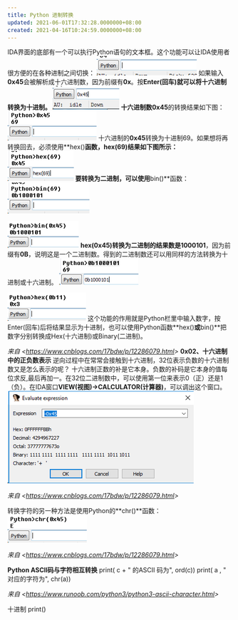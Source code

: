 ```yaml
---
title: Python 进制转换
updated: 2021-06-01T17:32:28.0000000+08:00
created: 2021-04-16T10:24:59.0000000+08:00
---
```


IDA界面的底部有一个可以执行Python语句的文本框。这个功能可以让IDA使用者很方便的在各种进制之间切换：
![image1](../../../../resources/image1-78.png)
如果输入**0x45**会被解析成十六进制数，因为前缀有**0x**。按**Enter(回车)**就可以将十六进制转换为十进制。
![image2](../../../../resources/image2-48.png)
十六进制数**0x45**的转换结果如下图：
![image3](../../../../resources/image3-29.png)
十六进制的**0x45**转换为十进制69。如果想将再转换回去，必须使用**hex()**函数，hex(69)结果如下图所示：
![image4](../../../../resources/image4-27.png)
要转换为二进制，可以使用**bin()**函数：
![image5](../../../../resources/image5-22.png)

![image6](../../../../resources/image6-18.png)
**hex(0x45)**转换为二进制的结果数是**1000101**，因为前缀有**0B**，说明这是一个二进制数。得到的二进制数还可以用同样的方法转换为十进制或十六进制。
![image7](../../../../resources/image7-9.png)

![image8](../../../../resources/image8-6.png)
这个功能的作用就是Python栏里中输入数字，按Enter(回车)后将结果显示为十进制，也可以使用Python函数**hex()**或**bin()**把数字分别转换成Hex(十六进制)或Binary(二进制)。

*来自 \<<https://www.cnblogs.com/17bdw/p/12286079.html>\>*
**0x02、十六进制中的正负数表示**
逆向过程中在常常会接触到十六进制，32位表示负数的十六进制数又是怎么表示的呢？
十六进制正数的补是它本身。负数的补码是它本身的值每位求反,最后再加一。在32位二进制数中，可以使用第一位来表示0（正）还是1（负）。在IDA窗口**VIEW(视图)-\>CALCULATOR(计算器)**，可以调出这个窗口。
![image9](../../../../resources/image9-5.png)

*来自 \<<https://www.cnblogs.com/17bdw/p/12286079.html>\>*

转换字符的另一种方法是使用Python的**chr()**函数：
![image10](../../../../resources/image10-4.png)

*来自 \<<https://www.cnblogs.com/17bdw/p/12286079.html>\>*

**Python ASCII码与字符相互转换**
print( c + " 的ASCII 码为", ord(c))
print( a , " 对应的字符为", chr(a))

*来自 \<<https://www.runoob.com/python3/python3-ascii-character.html>\>*

十进制 print()
